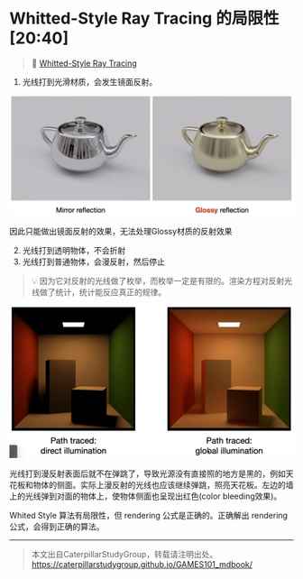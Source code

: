 # Whitted-Style Ray Tracing 的局限性[20:40]

> &#x1F50E; [Whitted-Style Ray Tracing](Whitted.md)  

1. 光线打到光滑材质，会发生镜面反射。 

![](../assets/130.PNG)

因此只能做出镜面反射的效果，无法处理Glossy材质的反射效果  

2. 光线打到透明物体，不会折射  
3. 光线打到普通物体，会漫反射，然后停止  

> &#x1F4A1; 因为它对反射的光线做了枚举，而枚举一定是有限的。渲染方程对反射光线做了统计，统计能反应真正的规律。  

![](../assets/131.PNG)  

光线打到漫反射表面后就不在弹跳了，导致光源没有直接照的地方是黑的，例如天花板和物体的侧面。实际上漫反射的光线也应该继续弹跳，照亮天花板。左边的墙上的光线弹到对面的物体上，使物体侧面也呈现出红色(color bleeding效果)。    

Whited Style 算法有局限性，但 rendering 公式是正确的。正确解出 rendering 公式，会得到正确的算法。


------------------------------

> 本文出自CaterpillarStudyGroup，转载请注明出处。  
> https://caterpillarstudygroup.github.io/GAMES101_mdbook/